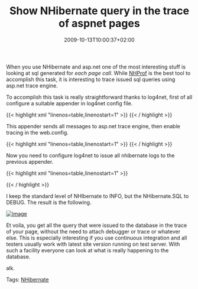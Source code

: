 ﻿---
title: "Show NHibernate query in the trace of aspnet pages"
description: ""
date: 2009-10-13T10:00:37+02:00
draft: false
tags: [Nhibernate]
categories: [Nhibernate]
---
When you use NHibernate and asp.net one of the most interesting stuff is looking at sql generated for *each page call*. While [NHProf](http://www.nhprof.com/) is the best tool to accomplish this task, it is interesting to trace issued sql queries using asp.net trace engine.

To accomplish this task is really straightforward thanks to log4net, first of all configure a suitable appender in log4net config file.

{{< highlight xml "linenos=table,linenostart=1" >}}
<appender name="AspNetTraceAppender" type="log4net.Appender.AspNetTraceAppender" >
    <layout type="log4net.Layout.PatternLayout">
        <conversionPattern value="%date [%thread] %-5level %logger [%property{NDC}] - %message%newline" />
    </layout>
</appender>{{< / highlight >}}

<!-- Code inserted with Steve Dunn's Windows Live Writer Code Formatter Plugin.  http://dunnhq.com -->

This appender sends all messages to asp.net trace engine, then enable tracing in the web.config.

{{< highlight xml "linenos=table,linenostart=1" >}}
 <trace enabled="true" pageOutput="true" requestLimit="100" localOnly="true" />{{< / highlight >}}

<!-- Code inserted with Steve Dunn's Windows Live Writer Code Formatter Plugin.  http://dunnhq.com -->

Now you need to configure log4net to issue all nhibernate logs to the previous appender.

{{< highlight xml "linenos=table,linenostart=1" >}}
<logger name="NHibernate" additivity="false">
    <level value="INFO" />
    <appender-ref ref="AspNetTraceAppender" />
</logger>

<logger name="NHibernate.SQL" additivity="false">
    <level value="DEBUG" />
    <appender-ref ref="AspNetTraceAppender" />
</logger>{{< / highlight >}}

<!-- Code inserted with Steve Dunn's Windows Live Writer Code Formatter Plugin.  http://dunnhq.com -->

I keep the standard level of NHIbernate to INFO, but the NHibernate.SQL to DEBUG. The result is the following.

[![image](http://www.codewrecks.com/blog/wp-content/uploads/2009/10/image-thumb6.png "image")](http://www.codewrecks.com/blog/wp-content/uploads/2009/10/image6.png)

Et voila, you get all the query that were issued to the database in the trace of your page, without the need to attach debugger or trace or whatever else. This is especially interesting if you use continuous integration and all testers usually work with latest site version running on test server. With such a facility everyone can look at what is really happening to the database.

alk.

Tags: [NHibernate](http://technorati.com/tag/NHibernate)
